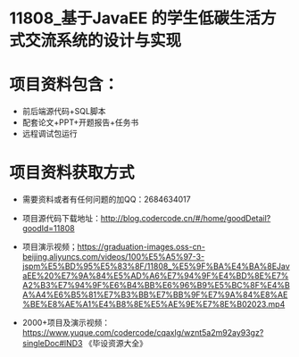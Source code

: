 # 11808_基于JavaEE 的学生低碳生活方式交流系统的设计与实现
 
# 项目资料包含：
* 前后端源代码+SQL脚本
* 配套论文+PPT+开题报告+任务书
* 远程调试包运行

# 项目资料获取方式
* 需要资料或者有任何问题的加QQ：2684634017

* 项目源代码下载地址：http://blog.codercode.cn/#/home/goodDetail?goodId=11808

* 项目演示视频；https://graduation-images.oss-cn-beijing.aliyuncs.com/videos/100%E5%A5%97-3-jspm%E5%BD%95%E5%83%8F/11808_%E5%9F%BA%E4%BA%8EJavaEE%20%E7%9A%84%E5%AD%A6%E7%94%9F%E4%BD%8E%E7%A2%B3%E7%94%9F%E6%B4%BB%E6%96%B9%E5%BC%8F%E4%BA%A4%E6%B5%81%E7%B3%BB%E7%BB%9F%E7%9A%84%E8%AE%BE%E8%AE%A1%E4%B8%8E%E5%AE%9E%E7%8E%B02023.mp4



* 2000+项目及演示视频：https://www.yuque.com/codercode/cqaxlg/wznt5a2m92ay93gz?singleDoc#lND3 《毕设资源大全》


 
